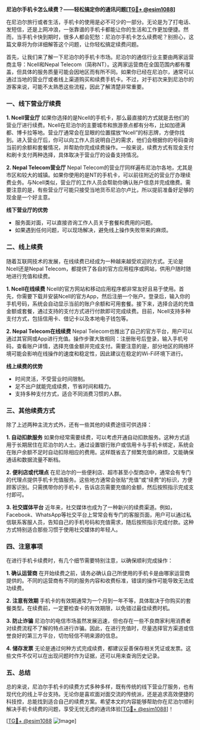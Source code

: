 **尼泊尔手机卡怎么续费？——轻松搞定你的通讯问题[[TG💪+ @esim1088](https://t.me/s/esim1088)]**

在尼泊尔旅行或者生活，手机卡的使用是必不可少的一部分。无论是为了打电话、发短信，还是上网冲浪，一张靠谱的手机卡都能让你的生活和工作更加便捷。然而，当手机卡快到期时，很多人都会犯愁：尼泊尔手机卡怎么续费呢？别担心，这篇文章将为你详细解答这个问题，让你轻松搞定续费问题。

首先，让我们来了解一下尼泊尔的手机卡市场。尼泊尔的通信行业主要由两家运营商主导：Ncell和Nepal Telecom（简称NT）。这两家运营商在全国范围内都有覆盖，但具体的服务质量可能会因地区而有所不同。如果你已经在尼泊尔，通常可以通过当地的营业厅或者线上渠道购买和续费手机卡。不过，对于初次来到尼泊尔的游客来说，可能不太熟悉这些流程，因此了解清楚非常重要。

### **一、线下营业厅续费**

**1. Ncell营业厅**
如果你选择的是Ncell的手机卡，那么最直接的方式就是去他们的营业厅进行续费。Ncell在尼泊尔的主要城市和旅游景点都有分布，比如加德满都、博卡拉等地。营业厅通常会在显眼的位置摆放“Ncell”的标志牌，方便你找到。进入营业厅后，你可以向工作人员说明自己的需求，他们会根据你的号码查询当前的余额和套餐情况，并帮助你完成续费操作。一般来说，续费方式有现金支付和刷卡支付两种选择，具体取决于营业厅的设备支持情况。

**2. Nepal Telecom营业厅**
Nepal Telecom的营业厅同样遍布尼泊尔各地，尤其是市区和较大的城镇。如果你使用的是NT的手机卡，可以前往附近的营业厅办理续费业务。与Ncell类似，营业厅的工作人员会帮助你确认账户信息并完成缴费。需要注意的是，有些营业厅可能只接受当地货币尼泊尔卢比，所以提前准备好足够的现金是一个好主意。

**线下营业厅的优势**
- 服务面对面，可以直接咨询工作人员关于套餐和费用的问题。
- 如果遇到任何问题，可以现场解决，避免线上操作失败带来的麻烦。

### **二、线上续费**

随着互联网技术的发展，在线续费已经成为一种越来越受欢迎的方式。无论是Ncell还是Nepal Telecom，都提供了各自的官方应用程序或网站，供用户随时随地进行充值和续费。

**1. Ncell在线续费**
Ncell的官方网站和移动应用程序都非常友好且易于使用。首先，你需要下载并安装Ncell的官方App，然后注册一个账户。登录后，输入你的手机号码，系统会自动显示当前的账户余额和可用套餐。接下来，选择合适的充值金额或套餐，通过支持的支付方式进行付款即可完成续费。目前，Ncell支持多种支付方式，包括信用卡、借记卡以及本地电子钱包等。

**2. Nepal Telecom在线续费**
Nepal Telecom也推出了自己的官方平台，用户可以通过其官网或App进行充值。操作步骤大致相同：注册账号后登录，输入手机号码，查看账户详情，选择充值金额并完成支付。需要注意的是，部分地区的网络环境可能会影响在线操作的速度和稳定性，因此建议在稳定的Wi-Fi环境下进行。

**线上续费的优势**
- 时间灵活，不受营业时间限制。
- 足不出户就能完成续费，节省时间和精力。
- 支持多种支付方式，适合不同消费习惯的人群。

### **三、其他续费方式**

除了上述两种主流方式外，还有一些其他的续费途径可供选择：

**1. 自动扣款服务**
如果你经常需要续费，可以考虑开通自动扣款服务。这种方式适用于长期居住在尼泊尔的人士。通过设置银行账户或信用卡与手机卡绑定，系统会在账户余额不足时自动扣除相应的费用。这样既省去了频繁充值的麻烦，又能确保通话和数据流量不断档。

**2. 便利店或代理点**
在尼泊尔的一些便利店、超市甚至小型商店中，通常会有专门的代理点提供手机卡充值服务。这些地方通常会张贴“充值”或“续费”的标识，方便顾客识别。只需携带你的手机卡，告诉店员需要充值的金额，然后按照指示完成支付即可。

**3. 社交媒体平台**
近年来，社交媒体也成为了一种新兴的续费渠道。例如，Facebook、WhatsApp等社交平台上常常会有专门的客服页面，用户可以通过私信联系客服人员，告知自己的手机号码和充值需求，随后按照指示完成付款。这种方式特别适合那些习惯于使用社交媒体的年轻人。

### **四、注意事项**

在进行手机卡续费时，有几个细节需要特别注意，以确保顺利完成操作：

**1. 确认运营商**
在开始续费之前，请务必确认自己所使用的手机卡是由哪家运营商提供的。不同的运营商有不同的服务内容和收费标准，错误的操作可能导致无法成功续费。

**2. 注意有效期**
手机卡的有效期通常为一个月到一年不等，具体取决于你购买的套餐类型。在续费前，一定要检查卡的有效期限，以免错过最佳续费时机。

**3. 防止诈骗**
尼泊尔的电信市场虽然发展迅速，但也存在一些不良商家利用消费者对续费流程不了解的特点进行诈骗。因此，在进行充值时，尽量选择官方渠道或信誉良好的第三方平台，切勿轻信不明来源的信息。

**4. 储存发票**
无论是通过何种方式完成续费，都建议妥善保存相关凭证或发票。这些文件不仅可以在出现问题时作为证据，还可以用来查询历史记录。

### **五、总结**

总的来说，尼泊尔手机卡的续费方式多种多样，既有传统的线下营业厅服务，也有现代化的线上平台支持。无论你是喜欢面对面交流的传统派，还是追求高效便捷的科技控，总能找到适合自己的续费方案。希望本文的内容能够帮助你在尼泊尔顺利解决手机卡续费的问题，享受无忧无虑的通讯体验[[TG💪+ @esim1088](https://t.me/s/esim1088)]！

[[TG💪+ @esim1088](https://t.me/s/esim1088) ![Image](https://i.postimg.cc/4NQfJmqS/Snipaste-2025-05-13-00-14-12.png)]